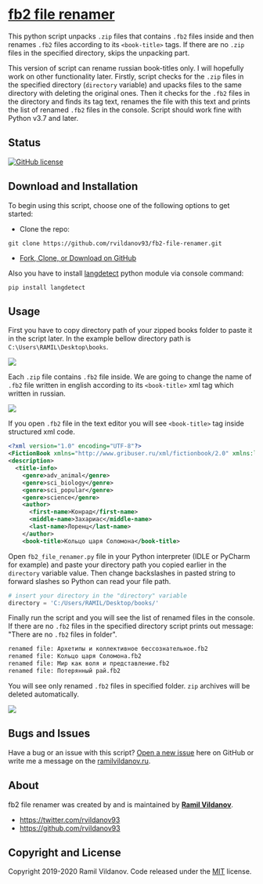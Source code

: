 # [fb2 file renamer](https://rvildanov93.github.io/fb2-file-renamer/)

This python script unpacks `.zip` files that contains `.fb2` files inside and then renames `.fb2` files according to its `<book-title>` tags. If there are no `.zip` files in the specified directory, skips the unpacking part.

This version of script can rename russian book-titles only. I will hopefully work on other functionality later.
Firstly, script checks for the `.zip` files in the specified directory (`directory` variable) and upacks files to the same directory with deleting the original ones.
Then it checks for the `.fb2` files in the directory and finds its tag text, renames the file with this text and prints the list of renamed `.fb2` files in the console.
Script should work fine with Python v3.7 and later.

## Status

[![GitHub license](https://img.shields.io/badge/license-MIT-blue.svg)](https://raw.githubusercontent.com/rvildanov93/fb2-file-renamer/master/LICENSE)

## Download and Installation

To begin using this script, choose one of the following options to get started:

- Clone the repo:

`git clone https://github.com/rvildanov93/fb2-file-renamer.git`

- [Fork, Clone, or Download on GitHub](https://github.com/rvildanov93/fb2-file-renamer.git)

Also you have to install [langdetect](https://pypi.org/project/langdetect/) python module via console command:

`pip install langdetect`

## Usage
First you have to copy directory path of your zipped books folder to paste it in the script later. In the example bellow directory path is `C:\Users\RAMIL\Desktop\books`.

<img src ="https://raw.githubusercontent.com/rvildanov93/fb2-file-renamer/master/img/zipped_folder_.png">

Each `.zip` file contains `.fb2` file inside. We are going to change the name of `.fb2` file written in english according to its `<book-title>` xml tag which written in russian.

<img src ="https://raw.githubusercontent.com/rvildanov93/fb2-file-renamer/master/img/fb2_example_.png">

If you open `.fb2` file in the text editor you will see `<book-title>` tag inside structured xml code.

```xml
<?xml version="1.0" encoding="UTF-8"?>
<FictionBook xmlns="http://www.gribuser.ru/xml/fictionbook/2.0" xmlns:l="http://www.w3.org/1999/xlink">
<description>
  <title-info>
    <genre>adv_animal</genre>
    <genre>sci_biology</genre>
    <genre>sci_popular</genre>
    <genre>science</genre>
    <author>
      <first-name>Конрад</first-name>
      <middle-name>Захариас</middle-name>
      <last-name>Лоренц</last-name>
    </author>
    <book-title>Кольцо царя Соломона</book-title>
```

Open `fb2_file_renamer.py` file in your Python interpreter (IDLE or PyCharm for example) and paste your directory path you copied earlier in the `directory` variable value. Then change backslashes in pasted string to forward slashes so Python can read your file path.

```python
# insert your directory in the "directory" variable
directory = 'C:/Users/RAMIL/Desktop/books/'
```

Finally run the script and you will see the list of renamed files in the console. If there are no `.fb2` files in the specified directory script prints out message: "There are no `.fb2` files in folder".

```sh
renamed file: Архетипы и коллективное бессознательное.fb2
renamed file: Кольцо царя Соломона.fb2
renamed file: Мир как воля и представление.fb2
renamed file: Потерянный рай.fb2
```

You will see only renamed `.fb2` files in specified folder. `zip` archives will be deleted automatically.

<img src ="https://raw.githubusercontent.com/rvildanov93/fb2-file-renamer/master/img/final_result_.png">

## Bugs and Issues

Have a bug or an issue with this script? [Open a new issue](https://github.com/rvildanov93/fb2-file-renamer/issues) here on GitHub or write me a message on the [ramilvildanov.ru](https://ramilvildanov.ru).

## About

fb2 file renamer was created by and is maintained by **[Ramil Vildanov](https://ramilvildanov.ru/)**.

- <https://twitter.com/rvildanov93>
- <https://github.com/rvildanov93>

## Copyright and License

Copyright 2019-2020 Ramil Vildanov. Code released under the [MIT](https://raw.githubusercontent.com/rvildanov93/fb2-file-renamer/master/LICENSE) license.

